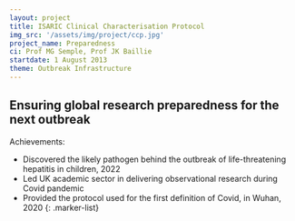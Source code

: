 ```yaml
---
layout: project
title: ISARIC Clinical Characterisation Protocol
img_src: '/assets/img/project/ccp.jpg'
project_name: Preparedness
ci: Prof MG Semple, Prof JK Baillie
startdate: 1 August 2013
theme: Outbreak Infrastructure
---
```



## Ensuring global research preparedness for the next outbreak

Achievements:

- Discovered the likely pathogen behind the outbreak of life-threatening hepatitis in children, 2022
- Led UK academic sector in delivering observational research during Covid pandemic
- Provided the protocol used for the first definition of Covid, in Wuhan, 2020
{: .marker-list}
